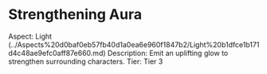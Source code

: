 # Strengthening Aura

Aspect: Light (../Aspects%20d0baf0eb57fb40d1a0ea6e960f1847b2/Light%20b1dfce1b171d4c48ae9efc0aff87e660.md)
Description: Emit an uplifting glow to strengthen surrounding characters.
Tier: Tier 3